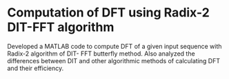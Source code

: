 # Computation of DFT using Radix-2 DIT-FFT algorithm
Developed a MATLAB code to compute DFT of a given input sequence with Radix-2 algorithm of DIT- FFT butterfly 
method. Also analyzed the differences between DIT and other algorithmic methods of calculating DFT and their 
efficiency.
